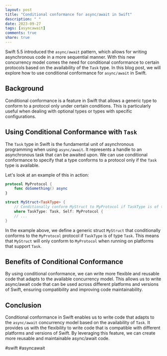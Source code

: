 ```yaml
---
layout: post
title: "Conditional conformance for async/await in Swift"
description: " "
date: 2023-09-27
tags: [asyncawait]
comments: true
share: true
---
```


Swift 5.5 introduced the `async/await` pattern, which allows for writing asynchronous code in a more sequential manner. With this new concurrency model comes the need for conditional conformance to certain protocols based on the availability of the `Task` type. In this blog post, we will explore how to use conditional conformance for `async/await` in Swift.

## Background

Conditional conformance is a feature in Swift that allows a generic type to conform to a protocol only under certain conditions. This is particularly useful when dealing with optional types or types with specific configurations.

## Using Conditional Conformance with `Task`

The `Task` type in Swift is the fundamental unit of asynchronous programming when using `async/await`. It represents a handle to an asynchronous task that can be awaited upon. We can use conditional conformance to specify that a type conforms to a protocol only if the `Task` type is available.

Let's look at an example of this in action:

```swift
protocol MyProtocol {
    func doSomething() async
}

struct MyStruct<TaskType> {
    // Conditionally conform MyStruct to MyProtocol if TaskType is of type Task
    where TaskType: Task, Self: MyProtocol {
    // ...
}
```

In the example above, we define a generic struct `MyStruct` that conditionally conforms to the `MyProtocol` protocol if `TaskType` is of type `Task`. This means that `MyStruct` will only conform to `MyProtocol` when running on platforms that support `Task`.

## Benefits of Conditional Conformance

By using conditional conformance, we can write more flexible and reusable code that adapts to the available concurrency model. This allows us to write async/await code that can be used across different platforms and versions of Swift, ensuring compatibility and improving code maintainability.

## Conclusion

Conditional conformance in Swift enables us to write code that adapts to the `async/await` concurrency model based on the availability of `Task`. It provides us with the flexibility to write code that is compatible with different platforms and versions of Swift. By leveraging this feature, we can create more reusable and maintainable async/await code.

#swift #asyncawait